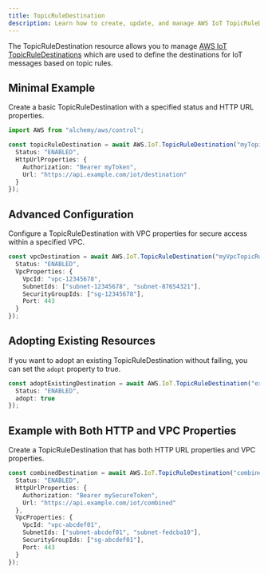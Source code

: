 ```yaml
---
title: TopicRuleDestination
description: Learn how to create, update, and manage AWS IoT TopicRuleDestinations using Alchemy Cloud Control.
---
```


The TopicRuleDestination resource allows you to manage [AWS IoT TopicRuleDestinations](https://docs.aws.amazon.com/iot/latest/userguide/) which are used to define the destinations for IoT messages based on topic rules.

## Minimal Example

Create a basic TopicRuleDestination with a specified status and HTTP URL properties.

```ts
import AWS from "alchemy/aws/control";

const topicRuleDestination = await AWS.IoT.TopicRuleDestination("myTopicRuleDestination", {
  Status: "ENABLED",
  HttpUrlProperties: {
    Authorization: "Bearer myToken",
    Url: "https://api.example.com/iot/destination"
  }
});
```

## Advanced Configuration

Configure a TopicRuleDestination with VPC properties for secure access within a specified VPC.

```ts
const vpcDestination = await AWS.IoT.TopicRuleDestination("myVpcTopicRuleDestination", {
  Status: "ENABLED",
  VpcProperties: {
    VpcId: "vpc-12345678",
    SubnetIds: ["subnet-12345678", "subnet-87654321"],
    SecurityGroupIds: ["sg-12345678"],
    Port: 443
  }
});
```

## Adopting Existing Resources

If you want to adopt an existing TopicRuleDestination without failing, you can set the `adopt` property to true.

```ts
const adoptExistingDestination = await AWS.IoT.TopicRuleDestination("existingDestination", {
  Status: "ENABLED",
  adopt: true
});
```

## Example with Both HTTP and VPC Properties

Create a TopicRuleDestination that has both HTTP URL properties and VPC properties.

```ts
const combinedDestination = await AWS.IoT.TopicRuleDestination("combinedDestination", {
  Status: "ENABLED",
  HttpUrlProperties: {
    Authorization: "Bearer mySecureToken",
    Url: "https://api.example.com/iot/combined"
  },
  VpcProperties: {
    VpcId: "vpc-abcdef01",
    SubnetIds: ["subnet-abcdef01", "subnet-fedcba10"],
    SecurityGroupIds: ["sg-abcdef01"],
    Port: 443
  }
});
```